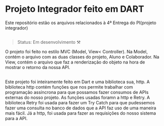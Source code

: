 # Projeto Integrador feito em DART

Este repositório estão os arquivos relacionados à 4ª Entrega do PI(projeto integrador)

##

> Status: Em desenvolvimento ⚒️

O projeto foi feito no estilo MVC (Model, View< Controller). 
Na Model, contém o arquivo com as duas classes do projeto, Aluno e Colaborador. 
Na View, contém o arquivo que faz a renderização do objeto na hora de mostrar o retorno da nossa API.

##

Este projeto foi inteiramente feito em Dart e uma biblioteca sua, http. A biblioteca http contém funções que nos permite trabalhar com programação assíncrona 
para que possamos fazer consumos de APIs externas do nosso projeto. As funções usadas foramn a http e Retry. A biblioteca Retry foi usada para fazer um Try Catch para que pudessemos fazer uma consulta no banco de dados que a API faz uso de uma maneira mais fácil. Já a http, foi usada para fazer as requisições do nosso sistema para a API. 
